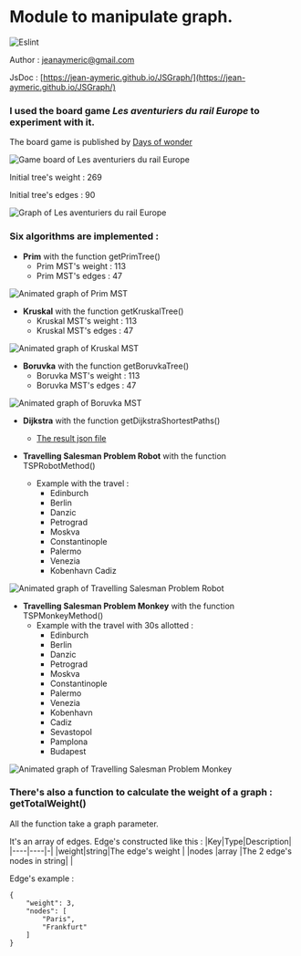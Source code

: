 # Module to manipulate graph.
![Eslint](https://github.com/Jean-Aymeric/JSGraph/workflows/Eslint/badge.svg)

Author : [jeanaymeric@gmail.com](mailto:jeanaymeric@gmail.com")

JsDoc : [https://jean-aymeric.github.io/JSGraph/](https://jean-aymeric.github.io/JSGraph/)
### I used the board game ___Les aventuriers du rail Europe___ to experiment with it.
The board game is published by [Days of wonder](https://www.daysofwonder.com/)

![Game board of Les aventuriers du rail Europe](https://github.com/Jean-Aymeric/JSGraph/raw/master/img/lesaventuriersdurail.jpg)

Initial tree's weight : 269

Initial tree's edges : 90

<img alt='Graph of Les aventuriers du rail Europe' src='https://github.com/Jean-Aymeric/JSGraph/raw/master/img/AventuriersDuRailEurope.svg' with='350'/>

### Six algorithms are implemented :
- **Prim** with the function getPrimTree()
  - Prim MST's weight : 113
  - Prim MST's edges : 47

<img alt='Animated graph of Prim MST' src='https://github.com/Jean-Aymeric/JSGraph/raw/master/img/PrimMST.svg' with='350px'/>

- **Kruskal** with the function getKruskalTree()
  - Kruskal MST's weight : 113
  - Kruskal MST's edges : 47

<img alt='Animated graph of Kruskal MST' src='https://github.com/Jean-Aymeric/JSGraph/raw/master/img/KruskalMST.svg' with='350px'/>

- **Boruvka** with the function getBoruvkaTree()
  - Boruvka MST's weight : 113
  - Boruvka MST's edges : 47

<img alt='Animated graph of Boruvka MST' src='https://github.com/Jean-Aymeric/JSGraph/raw/master/img/BoruvkaMST.svg' with='350px'/>

- **Dijkstra** with the function getDijkstraShortestPaths()
  - [The result json file](dijkstraSP.json)

- **Travelling Salesman Problem Robot** with the function TSPRobotMethod()
  - Example with the travel :
    - Edinburch
    - Berlin
    - Danzic
    - Petrograd
    - Moskva
    - Constantinople
    - Palermo
    - Venezia
    - Kobenhavn
      Cadiz

<img alt='Animated graph of Travelling Salesman Problem Robot' src='https://github.com/Jean-Aymeric/JSGraph/raw/master/img/robotShortestCompletePath.svg' with='350px'/>

- **Travelling Salesman Problem Monkey** with the function TSPMonkeyMethod()
  - Example with the travel with 30s allotted :
    - Edinburch
    - Berlin
    - Danzic
    - Petrograd
    - Moskva
    - Constantinople
    - Palermo
    - Venezia
    - Kobenhavn
    - Cadiz
    - Sevastopol 
    - Pamplona
    - Budapest

<img alt='Animated graph of Travelling Salesman Problem Monkey' src='https://github.com/Jean-Aymeric/JSGraph/raw/master/img/monkeyShortestCompletePath.svg' with='350px'/>

### There's also a function to calculate the weight of a graph : getTotalWeight()

All the function take a graph parameter.

It's an array of edges. Edge's constructed like this :
|Key|Type|Description|
|----|----|-|
|weight|string|The edge's weight |
|nodes |array |The 2 edge's nodes in string| |

Edge's example :
```
{
    "weight": 3,
    "nodes": [
        "Paris",
        "Frankfurt"
    ]
}
```
